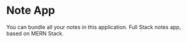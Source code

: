 # Note App
You can bundle all your notes in this application. 
Full Stack notes app, based on MERN Stack.
